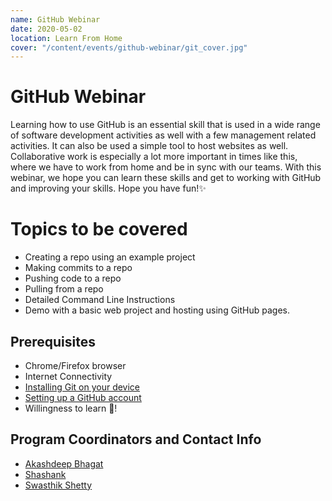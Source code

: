 ```yaml
---
name: GitHub Webinar
date: 2020-05-02
location: Learn From Home
cover: "/content/events/github-webinar/git_cover.jpg"
---
```


# GitHub Webinar

Learning how to use GitHub is an essential skill that is used in a wide range of software development activities as well with a few management related activities. It can also be used a simple tool to host websites as well. Collaborative work is especially a lot more important in times like this, where we have to work from home and be in sync with our teams. With this webinar, we hope you can learn these skills and get to working with GitHub and improving your skills. Hope you have fun!✨

# Topics to be covered

- Creating a repo using an example project
- Making commits to a repo
- Pushing code to a repo
- Pulling from a repo
- Detailed Command Line Instructions
- Demo with a basic web project and hosting using GitHub pages.

## Prerequisites

- Chrome/Firefox browser
- Internet Connectivity
- [Installing Git on your device](https://www.edureka.co/blog/install-git/)
- [Setting up a GitHub account](https://github.com/join)
- Willingness to learn 💚!

## Program Coordinators and Contact Info

- [Akashdeep Bhagat](https://github.com/akashdeepb)
- [Shashank](https://github.com/Shanky1199)
- [Swasthik Shetty](https://github.com/swaaz)

